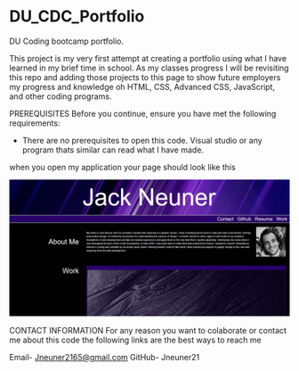 # DU_CDC_Portfolio

DU Coding bootcamp portfolio.

This project is my very first attempt at creating a portfolio using what I have learned in my brief time in school. As my classes progress I will be revisiting this repo and adding those projects to this page to show future employers my progress and knowledge oh HTML, CSS, Advanced CSS, JavaScript, and other coding programs.

PREREQUISITES
Before you continue, ensure you have met the following requirements:

- There are no prerequisites to open this code. Visual studio or any program thats similar can read what I have made.

when you open my application your page should look like this

![alt text](./assets/references/img.jpg)

CONTACT INFORMATION
For any reason you want to colaborate or contact me about this code the following links are the best ways to reach me

Email- Jneuner2165@gmail.com
GitHub- Jneuner21
